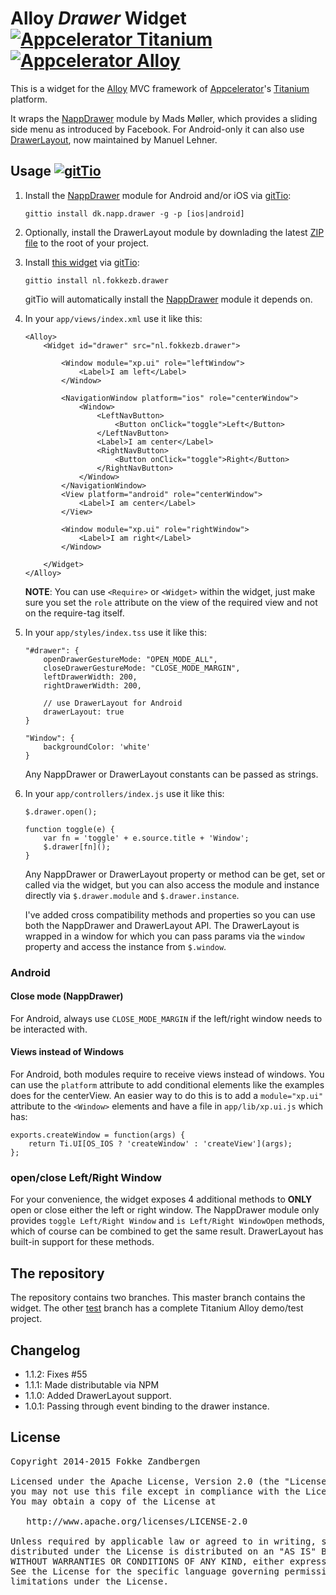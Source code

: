 # Alloy *Drawer* Widget [![Appcelerator Titanium](http://www-static.appcelerator.com/badges/titanium-git-badge-sq.png)](http://appcelerator.com/titanium/) [![Appcelerator Alloy](http://www-static.appcelerator.com/badges/alloy-git-badge-sq.png)](http://appcelerator.com/alloy/)

This is a widget for the [Alloy](http://projects.appcelerator.com/alloy/docs/Alloy-bootstrap/index.html) MVC framework of [Appcelerator](http://www.appcelerator.com)'s [Titanium](http://www.appcelerator.com/platform) platform.

It wraps the [NappDrawer](http://gitt.io/component/dk.napp.drawer) module by Mads Møller, which provides a sliding side menu as introduced by Facebook. For Android-only it can also use [DrawerLayout](https://github.com/manumaticx/Ti.DrawerLayout), now maintained by Manuel Lehner.

## Usage [![gitTio](http://gitt.io/badge.png)](http://gitt.io/component/nl.fokkezb.drawer)

1. Install the [NappDrawer](http://gitt.io/component/dk.napp.drawer) module for Android and/or iOS via [gitTio](http://gitt.io):

	`gittio install dk.napp.drawer -g -p [ios|android]`
    
2. Optionally, install the DrawerLayout module by downlading the latest [ZIP file](https://github.com/manumaticx/Ti.DrawerLayout/tree/master/dist) to the root of your project.

3. Install [this widget](http://gitt.io/component/nl.fokkezb.drawer) via [gitTio](http://gitt.io):

	`gittio install nl.fokkezb.drawer`

	gitTio will automatically install the [NappDrawer](http://gitt.io/component/dk.napp.drawer) module it depends on.
	
4. In your `app/views/index.xml` use it like this:

	```	
	<Alloy>
        <Widget id="drawer" src="nl.fokkezb.drawer">

            <Window module="xp.ui" role="leftWindow">
                <Label>I am left</Label>
            </Window>

            <NavigationWindow platform="ios" role="centerWindow">
                <Window>
                    <LeftNavButton>
                        <Button onClick="toggle">Left</Button>
                    </LeftNavButton>
                    <Label>I am center</Label>
                    <RightNavButton>
                        <Button onClick="toggle">Right</Button>
                    </RightNavButton>
                </Window>
            </NavigationWindow>
            <View platform="android" role="centerWindow">
                <Label>I am center</Label>
            </View>

            <Window module="xp.ui" role="rightWindow">
                <Label>I am right</Label>
            </Window>

        </Widget>
    </Alloy>
	```
	
	**NOTE**: You can use `<Require>` or `<Widget>` within the widget, just make sure you set the `role` attribute on the view of the required view and not on the require-tag itself.
	
5. In your `app/styles/index.tss` use it like this:

	```
	"#drawer": {
		openDrawerGestureMode: "OPEN_MODE_ALL",
		closeDrawerGestureMode: "CLOSE_MODE_MARGIN",
		leftDrawerWidth: 200,
		rightDrawerWidth: 200,
		
		// use DrawerLayout for Android
		drawerLayout: true
	}
	
	"Window": {
		backgroundColor: 'white'
	}
	```
	
	Any NappDrawer or DrawerLayout constants can be passed as strings.
	
6. In your `app/controllers/index.js` use it like this:

	```
	$.drawer.open();
	
	function toggle(e) {
		var fn = 'toggle' + e.source.title + 'Window';
		$.drawer[fn]();
	}
	```
	
	Any NappDrawer or DrawerLayout property or method can be get, set or called via the widget, but you can also access the module and instance directly via `$.drawer.module` and `$.drawer.instance`.
	
	I've added cross compatibility methods and properties so you can use both the NappDrawer and DrawerLayout API. The DrawerLayout is wrapped in a window for which you can pass params via the `window` property and access the instance from `$.window`.

### Android

#### Close mode (NappDrawer)
For Android, always use `CLOSE_MODE_MARGIN` if the left/right window needs to be interacted with.

#### Views instead of Windows
For Android, both modules require to receive views instead of windows. You can use the `platform` attribute to add conditional elements like the examples does for the centerView. An easier way to do this is to add a `module="xp.ui"` attribute to the `<Window>` elements and have a file in `app/lib/xp.ui.js` which has:

```
exports.createWindow = function(args) {
	return Ti.UI[OS_IOS ? 'createWindow' : 'createView'](args);
};
```

### open/close Left/Right Window
For your convenience, the widget exposes 4 additional methods to **ONLY** open or close either the left or right window. The NappDrawer module only provides `toggle Left/Right Window` and `is Left/Right WindowOpen` methods, which of course can be combined to get the same result. DrawerLayout has built-in support for these methods.

## The repository
The repository contains two branches. This master branch contains the widget. The other [test](https://github.com/FokkeZB/nl.fokkezb.drawer/tree/test) branch has a complete Titanium Alloy demo/test project.

## Changelog

- 1.1.2: Fixes #55
- 1.1.1: Made distributable via NPM
- 1.1.0: Added DrawerLayout support.
- 1.0.1: Passing through event binding to the drawer instance.

## License

<pre>
Copyright 2014-2015 Fokke Zandbergen

Licensed under the Apache License, Version 2.0 (the "License");
you may not use this file except in compliance with the License.
You may obtain a copy of the License at

   http://www.apache.org/licenses/LICENSE-2.0

Unless required by applicable law or agreed to in writing, software
distributed under the License is distributed on an "AS IS" BASIS,
WITHOUT WARRANTIES OR CONDITIONS OF ANY KIND, either express or implied.
See the License for the specific language governing permissions and
limitations under the License.
</pre>
